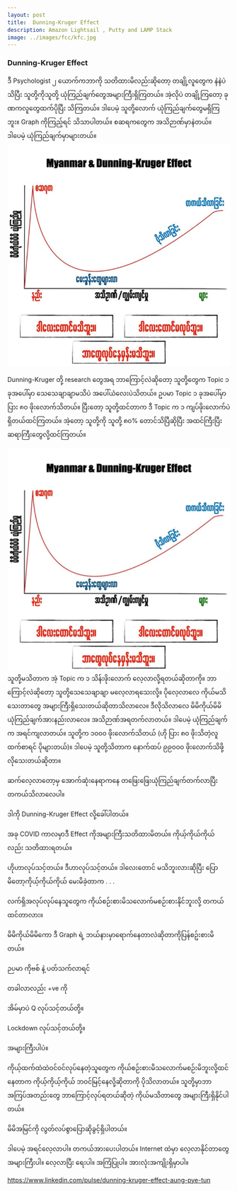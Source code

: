 ```yaml
---
layout: post
title:  Dunning-Kruger Effect
description: Amazon Lightsail , Putty and LAMP Stack
image: ../images/fcc/kfc.jpg
---
```

### Dunning-Kruger Effect

ဒီ Psychologist ၂ ယောက်ကဘာကို သတိထားမိလည်းဆိုတော့ တချို့လူတွေက နဲနဲပဲသိပြီး သူတို့ကိုသူတို့ ယုံကြည်ချက်တွေအများကြီးရှိကြတယ်။ အဲ့လိုပဲ တချို့ကြတော့ ခုဏကလူတွေထက်ပိုပြီး သိကြတယ်။ ဒါပေမဲ့ သူတို့လောက် ယုံကြည်ချက်တွေမရှိကြဘူး။ Graph ကိုကြည့်ရင် သိသာပါတယ်။ စဆရကတွေက အသိဉာဏ်မှာနဲတယ်။ ဒါပေမဲ့ ယုံကြည်ချက်မှာများတယ်။
![Dunning Kruger](./images/dunning/dunning1.jpg)

Dunning-Kruger တို့ research တွေအရ ဘာကြောင့်လဲဆိုတော့ သူတို့တွေက Topic ၁ ခုအပေါ်မှာ သေသေချာချာမသိပဲ အပေါ်ယံလေးပဲသိတယ်။ ဥပမာ Topic ၁ ခုအပေါ်မှာ ပြား ၈၀ ဖိုးလောက်သိတယ်။ ပြီးတော့ သူတို့ထင်တာက ဒီ Topic က ၁ ကျပ်ဖိုးလောက်ပဲ ရှိတယ်ထင်ကြတယ်။ အဲ့တော့ သူတို့ကို သူတို့ ၈၀% တောင်သိပြီဆိုပြီး အထင်ကြီးပြီး ဆရာကြီးတွေလို့ထင်ကြတယ်။

![Dunning Kruger](./images/dunning/dunning2.jpg)
သူတို့မသိတာက အဲ့ Topic က ၁ သိန်းဖိုးလောက် လေ့လာလို့ရတယ်ဆိုတာကို။ ဘာကြောင့်လဲဆိုတော့ သူတို့သေသေချာချာ မလေ့လာရသေးလို့။ ပိုလေ့လာလေ ကိုယ်မသိသေးတာတွေ အများကြီးရှိသေးတယ်ဆိုတာသိလာလေ။ ဒီလိုသိလာလေ မိမိကိုယ်မိမိ ယုံကြည်ချက်အားနည်းလာလေ။ အသိဉာဏ်အရတက်လာတယ်။ ဒါပေမဲ့ ယုံကြည်ချက်က အရင်ကျလာတယ်။ သူတို့က ၁၀၀၀ ဖိုးလောက်သိတယ် (ဟို ပြား ၈၀ ဖိုးသိတဲ့လူထက်စာရင် ပိုများတယ်)။ ဒါပေမဲ့ သူတို့သိတာက နောက်ထပ် ၉၉၀၀၀ ဖိုးလောက်သိဖို့လိုသေးတယ်ဆိုတာ။

ဆက်လေ့လာတော့မှ အောက်ဆုံးနေရာကနေ တဖြေးဖြေးယုံကြည်ချက်တက်လာပြီး တကယ်သိလာလေပါ။

ဒါကို Dunning-Kruger Effect လို့ခေါ်ပါတယ်။

အခု COVID ကာလမှာဒီ Effect ကိုအများကြီးသတိထားမိတယ်။ ကိုယ့်ကိုယ်ကိုယ်လည်း သတိထားရတယ်။

ဟိုဟာလုပ်သင့်တယ်။ ဒီဟာလုပ်သင့်တယ်။ ဒါလေးတောင် မသိဘူးလားဆိုပြီး ပြောမိ‌တော့ကိုယ့်ကိုယ်ကိုယ် မေးမိခဲ့တာက . . .

လက်ရှိအလုပ်လုပ်နေသူတွေက ကိုယ်စဉ်းစားမိသလောက်မစဉ်းစားနိုင်ဘူးလို့ တကယ်ထင်တာလား။

မိမိကိုယ်မိမိကော ဒီ Graph ရဲ့ ဘယ်နားမှာရောက်နေတာလဲဆိုတာကိုပြန်စဥ်းစားမိတယ်။

ဉပမာ ကိုဗစ် နဲ့ ပတ်သက်လာရင် 

တခါလာလည်း +ve ကို

အိမ်မှာပဲ Q လုပ်သင့်တယ်တို့။

Lockdown လုပ်သင့်တယ်တို့။

အများကြီးပါပဲ။

ကိုယ့်ထက်ထဲထဲဝင်ဝင်လုပ်နေတဲ့သူတွေက ကိုယ်စဉ်းစားမိသလောက်မစဉ်းမိဘူးလို့ထင်နေတာက ကိုယ့်ကိုယ့်ကိုယ် ဘဝင်မြင့်နေလို့ဆိုတာကို ပိုသိလာတယ်။ သူတို့မှာဘာအကြပ်အတည်းတွေ ဘာကြောင့်လုပ်ရတယ်ဆိုတဲ့ ကိုယ်မသိတာတွေ အများကြီးရှိနိုင်ပါတယ်။

မိမိအမြင်ကို လွတ်လပ်စွာပြောဆိုခွင့်ရှိပါတယ်။

ဒါပေမဲ့ အရင်လေ့လာပါ။ တကယ်အားပေးပါတယ်။ Internet ထဲမှာ လေ့လာနိုင်တာတွေ အများကြီးပါ။ လေ့လာပြီး ရေးပါ။ အကြံပြုပါ။ အားလုံးအကျိုးရှိမှာပါ။


https://www.linkedin.com/pulse/dunning-kruger-effect-aung-pye-tun